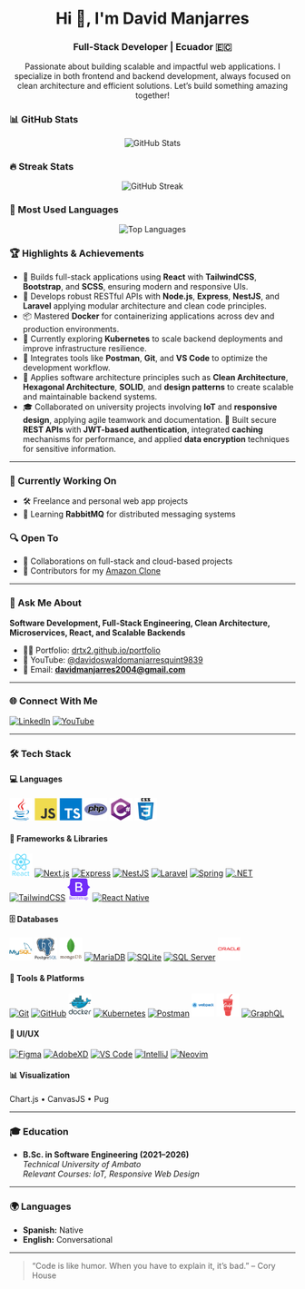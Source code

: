 <h1 align="center">Hi 👋, I'm David Manjarres</h1>
<h3 align="center">Full-Stack Developer | Ecuador 🇪🇨</h3>

<p align="center">
  Passionate about building scalable and impactful web applications. I specialize in both frontend and backend development, always focused on clean architecture and efficient solutions. Let’s build something amazing together!
</p>

### 📊 GitHub Stats

<p align="center">
  <img src="https://github-readme-stats.vercel.app/api?username=drtx2&show_icons=true&theme=tokyonight&hide_title=true" alt="GitHub Stats" />
</p>

### 🔥 Streak Stats

<p align="center">
  <img src="https://streak-stats.demolab.com?user=drtx2&theme=tokyonight&date_format=M%20j%5B%2C%20Y%5D" alt="GitHub Streak" />
</p>

### 🧠 Most Used Languages

<p align="center">
  <img src="https://github-readme-stats.vercel.app/api/top-langs/?username=drtx2&layout=compact&theme=tokyonight" alt="Top Languages" />
</p>

### 🏆 Highlights & Achievements

- 🧩 Builds full-stack applications using **React** with **TailwindCSS**, **Bootstrap**, and **SCSS**, ensuring modern and responsive UIs.
- 🚀 Develops robust RESTful APIs with **Node.js**, **Express**, **NestJS**, and **Laravel** applying modular architecture and clean code principles.
- 📦 Mastered **Docker** for containerizing applications across dev and production environments.
- 🧪 Currently exploring **Kubernetes** to scale backend deployments and improve infrastructure resilience.
- 🧰 Integrates tools like **Postman**, **Git**, and **VS Code** to optimize the development workflow.
- 🧠 Applies software architecture principles such as **Clean Architecture**, **Hexagonal Architecture**, **SOLID**, and **design patterns** to create scalable and maintainable backend systems.
- 🎓 Collaborated on university projects involving **IoT** and **responsive design**, applying agile teamwork and documentation.
🔐 Built secure **REST APIs** with **JWT-based authentication**, integrated **caching** mechanisms for performance, and applied **data encryption** techniques for sensitive information.

---

### 🧠 Currently Working On
- 🛠️ Freelance and personal web app projects
- 🧪 Learning **RabbitMQ** for distributed messaging systems

### 🔍 Open To
- 🤝 Collaborations on full-stack and cloud-based projects
- 🚀 Contributors for my [Amazon Clone](https://github.com/DRTX2/copying-amazon)

---

### 💬 Ask Me About
**Software Development, Full-Stack Engineering, Clean Architecture, Microservices, React, and Scalable Backends**

- 👨‍💻 Portfolio: [drtx2.github.io/portfolio](https://drtx2.github.io/portfolio)
- 🎥 YouTube: [@davidoswaldomanjarresquint9839](https://www.youtube.com/@davidoswaldomanjarresquint9839)
- 📧 Email: **davidmanjarres2004@gmail.com**

---

### 🌐 Connect With Me

<p align="left">
  <a href="https://www.linkedin.com/in/david-manjarres-quintero-056823211/" target="_blank"><img src="https://raw.githubusercontent.com/rahuldkjain/github-profile-readme-generator/master/src/images/icons/Social/linked-in-alt.svg" alt="LinkedIn" width="30" /></a>
  <a href="https://www.youtube.com/@davidoswaldomanjarresquint9839" target="_blank"><img src="https://raw.githubusercontent.com/rahuldkjain/github-profile-readme-generator/master/src/images/icons/Social/youtube.svg" alt="YouTube" width="30" /></a>
</p>

---

### 🛠️ Tech Stack

#### 💻 Languages
<a href="https://www.java.com" target="_blank"><img src="https://raw.githubusercontent.com/devicons/devicon/master/icons/java/java-original.svg" alt="Java" width="40"/></a>
<a href="https://developer.mozilla.org/en-US/docs/Web/JavaScript" target="_blank"><img src="https://raw.githubusercontent.com/devicons/devicon/master/icons/javascript/javascript-original.svg" alt="JavaScript" width="40"/></a>
<a href="https://www.typescriptlang.org/" target="_blank"><img src="https://raw.githubusercontent.com/devicons/devicon/master/icons/typescript/typescript-original.svg" alt="TypeScript" width="40"/></a>
<a href="https://www.php.net" target="_blank"><img src="https://raw.githubusercontent.com/devicons/devicon/master/icons/php/php-original.svg" alt="PHP" width="40"/></a>
<a href="https://www.w3schools.com/cs/" target="_blank"><img src="https://raw.githubusercontent.com/devicons/devicon/master/icons/csharp/csharp-original.svg" alt="C#" width="40"/></a>
<a href="https://www.w3schools.com/css/" target="_blank"><img src="https://raw.githubusercontent.com/devicons/devicon/master/icons/css3/css3-original-wordmark.svg" alt="CSS3" width="40"/></a>

#### 🚀 Frameworks & Libraries
<a href="https://reactjs.org/" target="_blank"><img src="https://raw.githubusercontent.com/devicons/devicon/master/icons/react/react-original-wordmark.svg" alt="React" width="40"/></a>
<a href="https://nextjs.org/" target="_blank"><img src="https://cdn.jsdelivr.net/gh/devicons/devicon@latest/icons/nextjs/nextjs-original.svg" alt="Next.js" width="40"/></a>
<a href="https://expressjs.com" target="_blank"><img src="https://cdn.jsdelivr.net/gh/devicons/devicon@latest/icons/express/express-original.svg" alt="Express" width="40"/></a>
<a href="https://nestjs.com/" target="_blank"><img src="https://cdn.jsdelivr.net/gh/devicons/devicon@latest/icons/nestjs/nestjs-original.svg" alt="NestJS" width="40"/></a>
<a href="https://laravel.com/" target="_blank"><img src="https://cdn.jsdelivr.net/gh/devicons/devicon@latest/icons/laravel/laravel-line-wordmark.svg" alt="Laravel" width="40"/></a>
<a href="https://spring.io/" target="_blank"><img src="https://www.vectorlogo.zone/logos/springio/springio-icon.svg" alt="Spring" width="40"/></a>
<a href="https://dotnet.microsoft.com/" target="_blank"><img src="https://cdn.jsdelivr.net/gh/devicons/devicon@latest/icons/dot-net/dot-net-plain-wordmark.svg" alt=".NET" width="40"/></a>
<a href="https://tailwindcss.com/" target="_blank"><img src="https://www.vectorlogo.zone/logos/tailwindcss/tailwindcss-icon.svg" alt="TailwindCSS" width="40"/></a>
<a href="https://getbootstrap.com" target="_blank"><img src="https://raw.githubusercontent.com/devicons/devicon/master/icons/bootstrap/bootstrap-plain-wordmark.svg" alt="Bootstrap" width="40"/></a>
<a href="https://reactnative.dev/" target="_blank"><img src="https://reactnative.dev/img/header_logo.svg" alt="React Native" width="40"/></a>

#### 🗄️ Databases
<a href="https://www.mysql.com/" target="_blank"><img src="https://raw.githubusercontent.com/devicons/devicon/master/icons/mysql/mysql-original-wordmark.svg" alt="MySQL" width="40"/></a>
<a href="https://www.postgresql.org/" target="_blank"><img src="https://raw.githubusercontent.com/devicons/devicon/master/icons/postgresql/postgresql-original-wordmark.svg" alt="PostgreSQL" width="40"/></a>
<a href="https://www.mongodb.com/" target="_blank"><img src="https://raw.githubusercontent.com/devicons/devicon/master/icons/mongodb/mongodb-original-wordmark.svg" alt="MongoDB" width="40"/></a>
<a href="https://mariadb.org/" target="_blank"><img src="https://www.vectorlogo.zone/logos/mariadb/mariadb-icon.svg" alt="MariaDB" width="40"/></a>
<a href="https://www.sqlite.org/" target="_blank"><img src="https://www.vectorlogo.zone/logos/sqlite/sqlite-icon.svg" alt="SQLite" width="40"/></a>
<a href="https://www.microsoft.com/en-us/sql-server" target="_blank"><img src="https://www.svgrepo.com/show/303229/microsoft-sql-server-logo.svg" alt="SQL Server" width="40"/></a>
<a href="https://www.oracle.com/" target="_blank"><img src="https://raw.githubusercontent.com/devicons/devicon/master/icons/oracle/oracle-original.svg" alt="Oracle" width="40"/></a>

#### 🔧 Tools & Platforms
<a href="https://git-scm.com/" target="_blank"><img src="https://www.vectorlogo.zone/logos/git-scm/git-scm-icon.svg" alt="Git" width="40"/></a>
<a href="https://github.com/" target="_blank"><img src="https://cdn.jsdelivr.net/gh/devicons/devicon@latest/icons/github/github-original.svg" alt="GitHub" width="40"/></a>
<a href="https://www.docker.com/" target="_blank"><img src="https://raw.githubusercontent.com/devicons/devicon/master/icons/docker/docker-original-wordmark.svg" alt="Docker" width="40"/></a>
<a href="https://kubernetes.io/" target="_blank"><img src="https://www.vectorlogo.zone/logos/kubernetes/kubernetes-icon.svg" alt="Kubernetes" width="40"/></a>
<a href="https://www.postman.com/" target="_blank"><img src="https://www.vectorlogo.zone/logos/getpostman/getpostman-icon.svg" alt="Postman" width="40"/></a>
<a href="https://webpack.js.org" target="_blank"><img src="https://raw.githubusercontent.com/devicons/devicon/master/icons/webpack/webpack-original-wordmark.svg" alt="Webpack" width="40"/></a>
<a href="https://gulpjs.com" target="_blank"><img src="https://raw.githubusercontent.com/devicons/devicon/master/icons/gulp/gulp-plain.svg" alt="Gulp" width="40"/></a>
<a href="https://graphql.org" target="_blank"><img src="https://www.vectorlogo.zone/logos/graphql/graphql-icon.svg" alt="GraphQL" width="40"/></a>

#### 🎨 UI/UX
<a href="https://www.figma.com/" target="_blank"><img src="https://www.vectorlogo.zone/logos/figma/figma-icon.svg" alt="Figma" width="40"/></a>
<a href="https://www.adobe.com/products/xd.html" target="_blank"><img src="https://cdn.jsdelivr.net/gh/devicons/devicon@latest/icons/xd/xd-original.svg" alt="AdobeXD" width="40"/></a>
<a href="https://code.visualstudio.com/" target="_blank"><img src="https://cdn.jsdelivr.net/gh/devicons/devicon@latest/icons/vscode/vscode-original.svg" alt="VS Code" width="40"/></a>
<a href="https://www.jetbrains.com/idea/" target="_blank"><img src="https://cdn.jsdelivr.net/gh/devicons/devicon@latest/icons/intellij/intellij-original.svg" alt="IntelliJ" width="40"/></a>
<a href="https://neovim.io/" target="_blank"><img src="https://cdn.jsdelivr.net/gh/devicons/devicon@latest/icons/neovim/neovim-original.svg" alt="Neovim" width="40"/></a>

#### 📊 Visualization
Chart.js • CanvasJS • Pug

---

### 🎓 Education

- **B.Sc. in Software Engineering (2021–2026)**  
  *Technical University of Ambato*  
  _Relevant Courses: IoT, Responsive Web Design_

---

### 🌍 Languages

- **Spanish:** Native  
- **English:** Conversational

---

> “Code is like humor. When you have to explain it, it’s bad.” – Cory House
